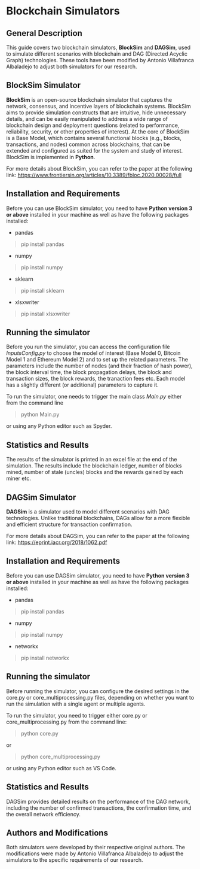 # Blockchain Simulators

## General Description
This guide covers two blockchain simulators, **BlockSim** and **DAGSim**, used to simulate different scenarios with blockchain and DAG (Directed Acyclic Graph) technologies. These tools have been modified by Antonio Villafranca Albaladejo to adjust both simulators for our research.

## BlockSim Simulator

**BlockSim** is an open-source blockchain simulator that captures the network, consensus, and incentive layers of blockchain systems. BlockSim aims to provide simulation constructs that are intuitive, hide unnecessary details, and can be easily manipulated to address a wide range of blockchain design and deployment questions (related to performance, reliability, security, or other properties of interest). At the core of BlockSim is a Base Model, which contains several functional blocks (e.g., blocks, transactions, and nodes) common across blockchains, that can be extended and configured as suited for the system and study of interest. BlockSim is implemented in **Python**.

For more details about BlockSim, you can refer to the paper at the following link: https://www.frontiersin.org/articles/10.3389/fbloc.2020.00028/full 

## Installation and Requirements

Before you can use BlockSim  simulator, you need to have **Python version 3 or above** installed in your machine as well as have the following packages installed:

- pandas 
>pip install pandas
- numpy 
>pip install numpy
- sklearn 
>pip install sklearn
- xlsxwriter
>pip install xlsxwriter

## Running the simulator

Before you run the simulator, you can access the configuration file *InputsConfig.py* to choose the model of interest (Base Model 0, Bitcoin Model 1 and Ethereum Model 2) and to set up the related parameters.
The parameters include the number of nodes (and their fraction of hash power), the block interval time, the block propagation delays, the block and transaction sizes, the block rewards, the tranaction fees etc.
Each model has a slightly different (or additional) parameters to capture it.

To run the simulator, one needs to trigger the main class *Main.py* either from the command line
> python Main.py

or using any Python editor such as Spyder.

## Statistics and Results

The results of the simulator is printed in an excel file at the end of the simulation. The results include the blockchain ledger, number of blocks mined, number of stale (uncles) blocks and the rewards gained by each miner etc. 


## DAGSim Simulator

**DAGSim** is a simulator used to model different scenarios with DAG technologies. Unlike traditional blockchains, DAGs allow for a more flexible and efficient structure for transaction confirmation.

For more details about DAGSim, you can refer to the paper at the following link: https://eprint.iacr.org/2018/1062.pdf 

## Installation and Requirements

Before you can use DAGSim  simulator, you need to have **Python version 3 or above** installed in your machine as well as have the following packages installed:

- pandas 
>pip install pandas
- numpy 
>pip install numpy
- networkx
>pip install networkx

## Running the simulator

Before running the simulator, you can configure the desired settings in the core.py or core_multiprocessing.py files, depending on whether you want to run the simulation with a single agent or multiple agents.

To run the simulator, you need to trigger either core.py or core_multiprocessing.py from the command line:

> python core.py

or

> python core_multiprocessing.py

or using any Python editor such as VS Code.

## Statistics and Results

DAGSim provides detailed results on the performance of the DAG network, including the number of confirmed transactions, the confirmation time, and the overall network efficiency.

## Authors and Modifications
Both simulators were developed by their respective original authors. The modifications were made by Antonio Villafranca Albaladejo to adjust the simulators to the specific requirements of our research.